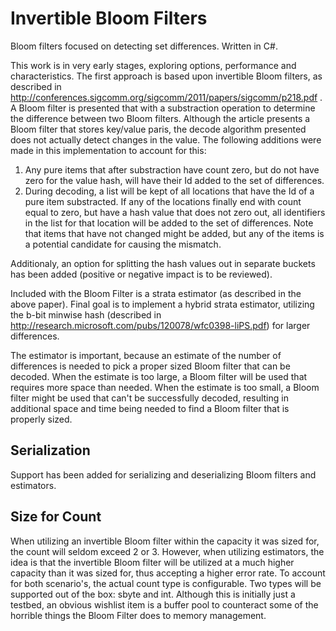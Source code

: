 # Invertible Bloom Filters
Bloom filters focused on detecting set differences. Written in C#.

This work is in very early stages, exploring options, performance and characteristics.  The first approach is based upon invertible Bloom filters, as described in http://conferences.sigcomm.org/sigcomm/2011/papers/sigcomm/p218.pdf . A Bloom filter is presented that with a substraction operation to determine the difference between two Bloom filters. Although the article presents a Bloom filter that stores key/value paris, the decode algorithm presented does not actually detect changes in the value. The following additions were made in this implementation to account for this:

1. Any pure items that after substraction have count zero, but do not have zero for the value hash, will have their Id added to the set of differences.
2. During decoding, a list will be kept of all locations that have the Id of a pure item substracted. If any of the locations finally end with count equal to zero, but have a hash value that does not zero out, all identifiers in the list for that location will be added to the set of differences. Note that items that have not changed might be added, but any of the items is a potential candidate for causing the mismatch.

Additionaly, an option for splitting the hash values out in separate buckets has been added (positive or negative impact is to be reviewed).

Included with the Bloom Filter is a strata estimator (as described in the above paper). Final goal is to implement a hybrid strata estimator, utilizing the b-bit minwise hash (described in http://research.microsoft.com/pubs/120078/wfc0398-liPS.pdf) for larger differences.

The estimator is important, because an estimate of the number of differences is needed to pick a proper sized Bloom filter that can be decoded. When the estimate is too large, a Bloom filter will be used that requires more space than needed. When the estimate is too small, a Bloom filter might be used that can't be successfully decoded, resulting in additional space and time being needed to find a Bloom filter that is properly sized.

## Serialization
Support has been added for serializing and deserializing Bloom filters and estimators.

## Size for Count
When utilizing an invertible Bloom filter within the capacity it was sized for, the count will seldom exceed 2 or 3. However, when utilizing estimators, the idea is that the invertible Bloom filter will be utilized at a much higher capacity than it was sized for, thus accepting a higher error rate. To account for both scenario's, the actual count type is configurable. Two types will be supported out of the box: sbyte and int.
Although this is initially just a testbed, an obvious wishlist item is a buffer pool to counteract some of the horrible things the Bloom Filter does to memory management.
